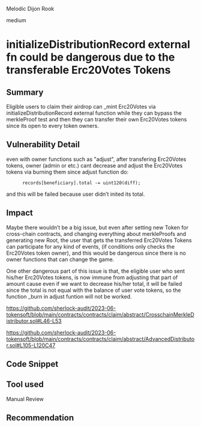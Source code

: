 Melodic Dijon Rook

medium

# initializeDistributionRecord external fn could be dangerous due to the transferable Erc20Votes Tokens

## Summary
Eligible users to claim their airdrop can _mint Erc20Votes via initializeDistributionRecord external function while they can bypass the merkleProof test and then they can transfer their own Erc20Votes tokens since its open to every token owners.

## Vulnerability Detail
even with owner functions such as "adjust", after transfering Erc20Votes tokens, owner (admin or etc.) cant decrease and adjust the Erc20Votes tokens via burning them since adjust function do:
```solidity
      records[beneficiary].total -= uint120(diff);
```
and this will be failed because user didn’t inited its total.

## Impact
Maybe there wouldn’t  be a big issue, but even after setting new Token for cross-chain contracts, and changing everything about merkleProofs and generating new Root, the user that gets the transferred  Erc20Votes Tokens can participate for any kind of events, (if conditions only checks the Erc20Votes token owner), and this would be dangerous since there is no owner functions that can change the game.

One other dangerous part of this issue is that, the eligible user who sent his/her Erc20Votes tokens, is now immune from adjusting that part of amount cause even if we want to decrease his/her total, it will be failed since the total is not equal with the balance of user vote tokens, so the function _burn in adjust funtion will not be worked.

https://github.com/sherlock-audit/2023-06-tokensoft/blob/main/contracts/contracts/claim/abstract/CrosschainMerkleDistributor.sol#L46-L53

https://github.com/sherlock-audit/2023-06-tokensoft/blob/main/contracts/contracts/claim/abstract/AdvancedDistributor.sol#L105-L120C47

## Code Snippet

## Tool used
Manual Review

## Recommendation